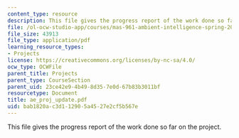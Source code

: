 ```yaml
---
content_type: resource
description: This file gives the progress report of the work done so far on the project.
file: /ol-ocw-studio-app/courses/mas-961-ambient-intelligence-spring-2005/bab1820ac3d112905a4527e2cf5b567e_ae_proj_update.pdf
file_size: 43913
file_type: application/pdf
learning_resource_types:
- Projects
license: https://creativecommons.org/licenses/by-nc-sa/4.0/
ocw_type: OCWFile
parent_title: Projects
parent_type: CourseSection
parent_uid: 23ce42e9-4b49-8d35-7e0d-67b83b3011bf
resourcetype: Document
title: ae_proj_update.pdf
uid: bab1820a-c3d1-1290-5a45-27e2cf5b567e
---
```

This file gives the progress report of the work done so far on the project.
